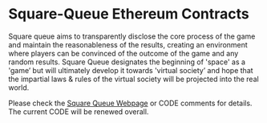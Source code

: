 # Square-Queue Ethereum Contracts

Square queue aims to transparently disclose the core process of the game and maintain the reasonableness of the results, creating an environment where players can be convinced of the outcome of the game and any random results. Square Queue designates the beginning of 'space' as a 'game’ but will ultimately develop it towards 'virtual society’ and hope that the impartial laws & rules of the virtual society will be projected into the real world.

Please check the [Square Queue Webpage](https://www.squarequeue.info/) or CODE comments for details.  
The current CODE will be renewed overall.
